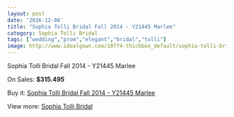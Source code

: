 ```yaml
---
layout: post
date: '2016-12-06'
title: "Sophia Tolli Bridal Fall 2014 - Y21445 Marlee"
category: Sophia Tolli Bridal
tags: ["wedding","prom","elegant","bridal","tolli"]
image: http://www.idealgown.com/10774-thickbox_default/sophia-tolli-bridal-fall-2014-y21445-marlee.jpg
---
```

Sophia Tolli Bridal Fall 2014 - Y21445 Marlee

On Sales: **$315.495**
<a href="https://www.idealgown.com/en/sophia-tolli-bridal/4418-sophia-tolli-bridal-fall-2014-y21445-marlee.html"><amp-img layout="responsive" width="600" height="600" src="//www.idealgown.com/10774-thickbox_default/sophia-tolli-bridal-fall-2014-y21445-marlee.jpg" alt="Sophia Tolli Bridal Fall 2014 - Y21445 Marlee 0" /></a>
<a href="https://www.idealgown.com/en/sophia-tolli-bridal/4418-sophia-tolli-bridal-fall-2014-y21445-marlee.html"><amp-img layout="responsive" width="600" height="600" src="//www.idealgown.com/10775-thickbox_default/sophia-tolli-bridal-fall-2014-y21445-marlee.jpg" alt="Sophia Tolli Bridal Fall 2014 - Y21445 Marlee 1" /></a>

Buy it: [Sophia Tolli Bridal Fall 2014 - Y21445 Marlee](https://www.idealgown.com/en/sophia-tolli-bridal/4418-sophia-tolli-bridal-fall-2014-y21445-marlee.html "Sophia Tolli Bridal Fall 2014 - Y21445 Marlee")

View more: [Sophia Tolli Bridal](https://www.idealgown.com/en/52-sophia-tolli-bridal "Sophia Tolli Bridal")